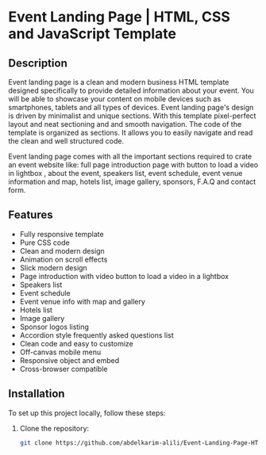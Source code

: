# Event Landing Page | HTML, CSS and JavaScript Template

## Description
Event landing page is a clean and modern business HTML template designed specifically to provide detailed information about your event. You will be able to showcase your content on mobile devices such as smartphones, tablets and all types of devices. Event landing page's design is driven by minimalist and unique sections. With this template pixel-perfect layout and neat sectioning and and smooth navigation. The code of the template is organized as sections. It allows you to easily navigate and read the clean and well structured code.

Event landing page comes with all the important sections required to crate an event website like: full page introduction page with button to load a video in lightbox , about the event, speakers list, event schedule, event venue information and map, hotels list, image gallery, sponsors, F.A.Q and contact form.

## Features
- Fully responsive template
- Pure CSS code
- Clean and modern design
- Animation on scroll effects
- Slick modern design
- Page introduction with video button to load a video in a lightbox
- Speakers list
- Event schedule
- Event venue info with map and gallery
- Hotels list
- Image gallery
- Sponsor logos listing
- Accordion style frequently asked questions list
- Clean code and easy to customize
- Off-canvas mobile menu
- Responsive object and embed
- Cross-browser compatible

## Installation
To set up this project locally, follow these steps:

1. Clone the repository:
   ```bash
   git clone https://github.com/abdelkarim-alili/Event-Landing-Page-HTML-CSS-and-JavaScript-Template.git
